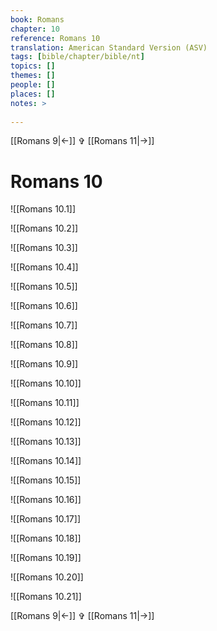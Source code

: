 ```yaml
---
book: Romans
chapter: 10
reference: Romans 10
translation: American Standard Version (ASV)
tags: [bible/chapter/bible/nt]
topics: []
themes: []
people: []
places: []
notes: >
  
---
```


[[Romans 9|<-]] ✞ [[Romans 11|->]]

# Romans 10

![[Romans 10.1]]

![[Romans 10.2]]

![[Romans 10.3]]

![[Romans 10.4]]

![[Romans 10.5]]

![[Romans 10.6]]

![[Romans 10.7]]

![[Romans 10.8]]

![[Romans 10.9]]

![[Romans 10.10]]

![[Romans 10.11]]

![[Romans 10.12]]

![[Romans 10.13]]

![[Romans 10.14]]

![[Romans 10.15]]

![[Romans 10.16]]

![[Romans 10.17]]

![[Romans 10.18]]

![[Romans 10.19]]

![[Romans 10.20]]

![[Romans 10.21]]

[[Romans 9|<-]] ✞ [[Romans 11|->]]
